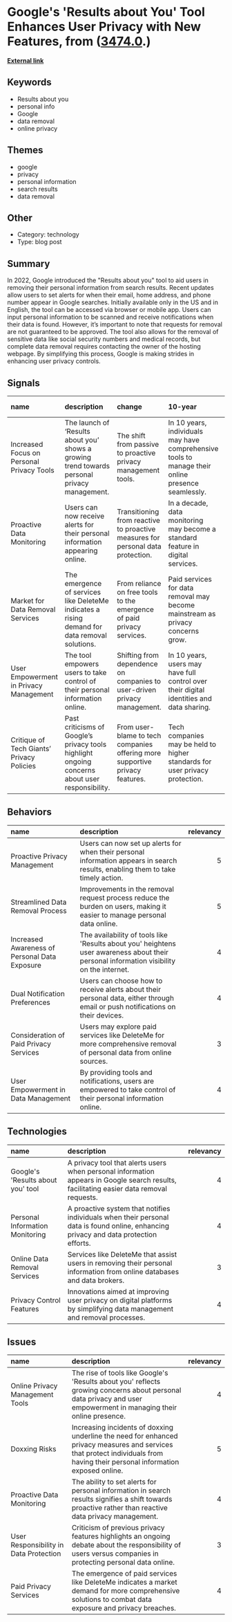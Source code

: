 # __Google's 'Results about You' Tool Enhances User Privacy with New Features__, from ([3474.0](https://kghosh.substack.com/p/3474.0).)

__[External link](https://www.wired.com/story/results-about-you-remove-personal-info-from-google/?_hsmi=270599818&_hsenc=p2ANqtz-8CL6Yg3AGLID_DZrC1Ydd91O9ymLe-FviMe97xO3R2HfJUOTqO88gctuAfPLXXIh9J5Xz9I3LQQYahwvb75PODzJbB6r9Ek5cg1mxv0tdHOjI5R80)__



## Keywords

* Results about you
* personal info
* Google
* data removal
* online privacy

## Themes

* google
* privacy
* personal information
* search results
* data removal

## Other

* Category: technology
* Type: blog post

## Summary

In 2022, Google introduced the "Results about you" tool to aid users in removing their personal information from search results. Recent updates allow users to set alerts for when their email, home address, and phone number appear in Google searches. Initially available only in the US and in English, the tool can be accessed via browser or mobile app. Users can input personal information to be scanned and receive notifications when their data is found. However, it’s important to note that requests for removal are not guaranteed to be approved. The tool also allows for the removal of sensitive data like social security numbers and medical records, but complete data removal requires contacting the owner of the hosting webpage. By simplifying this process, Google is making strides in enhancing user privacy controls.

## Signals

| name                                      | description                                                                                     | change                                                                          | 10-year                                                                                           | driving-force                                                                   |   relevancy |
|:------------------------------------------|:------------------------------------------------------------------------------------------------|:--------------------------------------------------------------------------------|:--------------------------------------------------------------------------------------------------|:--------------------------------------------------------------------------------|------------:|
| Increased Focus on Personal Privacy Tools | The launch of ‘Results about you’ shows a growing trend towards personal privacy management.    | The shift from passive to proactive privacy management tools.                   | In 10 years, individuals may have comprehensive tools to manage their online presence seamlessly. | Growing public concern about privacy and data security in a digital age.        |           4 |
| Proactive Data Monitoring                 | Users can now receive alerts for their personal information appearing online.                   | Transitioning from reactive to proactive measures for personal data protection. | In a decade, data monitoring may become a standard feature in digital services.                   | Increased awareness of identity theft and personal data misuse.                 |           4 |
| Market for Data Removal Services          | The emergence of services like DeleteMe indicates a rising demand for data removal solutions.   | From reliance on free tools to the emergence of paid privacy services.          | Paid services for data removal may become mainstream as privacy concerns grow.                    | The need for individuals to protect their personal information online.          |           5 |
| User Empowerment in Privacy Management    | The tool empowers users to take control of their personal information online.                   | Shifting from dependence on companies to user-driven privacy management.        | In 10 years, users may have full control over their digital identities and data sharing.          | Demand for greater user agency and control over personal data.                  |           5 |
| Critique of Tech Giants’ Privacy Policies | Past criticisms of Google’s privacy tools highlight ongoing concerns about user responsibility. | From user-blame to tech companies offering more supportive privacy features.    | Tech companies may be held to higher standards for user privacy protection.                       | Public pressure for better accountability and transparency from tech companies. |           3 |

## Behaviors

| name                                          | description                                                                                                                              |   relevancy |
|:----------------------------------------------|:-----------------------------------------------------------------------------------------------------------------------------------------|------------:|
| Proactive Privacy Management                  | Users can now set up alerts for when their personal information appears in search results, enabling them to take timely action.          |           5 |
| Streamlined Data Removal Process              | Improvements in the removal request process reduce the burden on users, making it easier to manage personal data online.                 |           5 |
| Increased Awareness of Personal Data Exposure | The availability of tools like 'Results about you' heightens user awareness about their personal information visibility on the internet. |           4 |
| Dual Notification Preferences                 | Users can choose how to receive alerts about their personal data, either through email or push notifications on their devices.           |           4 |
| Consideration of Paid Privacy Services        | Users may explore paid services like DeleteMe for more comprehensive removal of personal data from online sources.                       |           3 |
| User Empowerment in Data Management           | By providing tools and notifications, users are empowered to take control of their personal information online.                          |           4 |

## Technologies

| name                              | description                                                                                                                             |   relevancy |
|:----------------------------------|:----------------------------------------------------------------------------------------------------------------------------------------|------------:|
| Google's 'Results about you' tool | A privacy tool that alerts users when personal information appears in Google search results, facilitating easier data removal requests. |           4 |
| Personal Information Monitoring   | A proactive system that notifies individuals when their personal data is found online, enhancing privacy and data protection efforts.   |           4 |
| Online Data Removal Services      | Services like DeleteMe that assist users in removing their personal information from online databases and data brokers.                 |           3 |
| Privacy Control Features          | Innovations aimed at improving user privacy on digital platforms by simplifying data management and removal processes.                  |           4 |

## Issues

| name                                   | description                                                                                                                                                                   |   relevancy |
|:---------------------------------------|:------------------------------------------------------------------------------------------------------------------------------------------------------------------------------|------------:|
| Online Privacy Management Tools        | The rise of tools like Google's 'Results about you' reflects growing concerns about personal data privacy and user empowerment in managing their online presence.             |           4 |
| Doxxing Risks                          | Increasing incidents of doxxing underline the need for enhanced privacy measures and services that protect individuals from having their personal information exposed online. |           5 |
| Proactive Data Monitoring              | The ability to set alerts for personal information in search results signifies a shift towards proactive rather than reactive data privacy management.                        |           4 |
| User Responsibility in Data Protection | Criticism of previous privacy features highlights an ongoing debate about the responsibility of users versus companies in protecting personal data online.                    |           3 |
| Paid Privacy Services                  | The emergence of paid services like DeleteMe indicates a market demand for more comprehensive solutions to combat data exposure and privacy breaches.                         |           4 |